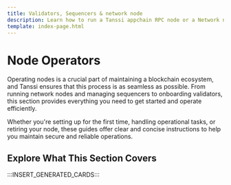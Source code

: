 ```yaml
---
title: Validators, Sequencers & network node
description: Learn how to run a Tanssi appchain RPC node or a Network node to participate in the block production mechanism for chains within the Tanssi ecosystem.
template: index-page.html
---
```


# Node Operators

Operating nodes is a crucial part of maintaining a blockchain ecosystem, and Tanssi ensures that this process is as seamless as possible. From running network nodes and managing sequencers to onboarding validators, this section provides everything you need to get started and operate efficiently.

Whether you're setting up for the first time, handling operational tasks, or retiring your node, these guides offer clear and concise instructions to help you maintain secure and reliable operations.

## Explore What This Section Covers

:::INSERT_GENERATED_CARDS::: 